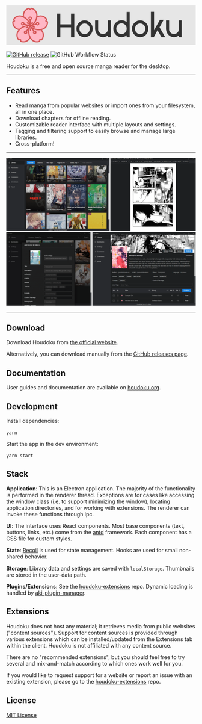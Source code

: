 [![Houdoku Header](res/houdoku_header.png)](https://houdoku.org)

[![GitHub release](https://img.shields.io/github/v/release/xgi/houdoku?style=flat-square)](https://github.com/xgi/houdoku/releases)
![GitHub Workflow Status](https://img.shields.io/github/workflow/status/xgi/houdoku/CI?style=flat-square)

Houdoku is a free and open source manga reader for the desktop.

---

## Features

- Read manga from popular websites or import ones from your filesystem,
  all in one place.
- Download chapters for offline reading.
- Customizable reader interface with multiple layouts and settings.
- Tagging and filtering support to easily browse and manage large libraries.
- Cross-platform!

---

![Screenshots1](res/screenshots1.png)
![Screenshots2](res/screenshots2.png)

---

## Download

Download Houdoku from [the official website](https://houdoku.org/download).

Alternatively, you can download manually from the
[GitHub releases page](https://github.com/xgi/houdoku/releases).

## Documentation

User guides and documentation are available on
[houdoku.org](https://houdoku.org).

## Development

Install dependencies:

```
yarn
```

Start the app in the dev environment:

```
yarn start
```

## Stack

**Application**: This is an Electron application. The majority of the functionality is performed in the renderer thread. Exceptions are for cases like accessing the window class (i.e. to support minimizing the window), locating application directories, and for working with extensions. The renderer can invoke these functions through ipc.

**UI**: The interface uses React components. Most base components (text, buttons, links, etc.) come from the [antd](https://ant.design)
framework. Each component has a CSS file for custom styles.

**State**: [Recoil](https://recoiljs.org) is used for state management. Hooks are used for small
non-shared behavior. 

**Storage**: Library data and settings are saved with `localStorage`. Thumbnails are stored in
the user-data path.

**Plugins/Extensions**: See the [houdoku-extensions](https://github.com/xgi/houdoku-extensions) repo. Dynamic loading is handled by [aki-plugin-manager](https://github.com/xgi/aki-plugin-manager).

## Extensions

Houdoku does not host any material; it retrieves media from public websites
("content sources"). Support for content sources is provided through
various extensions which can be installed/updated from the Extensions tab
within the client. Houdoku is not affiliated with any content source.

There are no "recommended extensions", but you should feel free to
try several and mix-and-match according to which ones work well for you.

If you would like to request support for a website or report an issue with
an existing extension, please go to the
[houdoku-extensions](https://github.com/xgi/houdoku-extensions) repo.

## License

[MIT License](https://github.com/xgi/houdoku/blob/master/LICENSE.txt)
